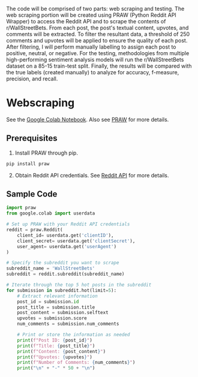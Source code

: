 The code will be comprised of two parts: web scraping and testing. The web scraping portion will be created using PRAW (Python Reddit API Wrapper) to access the Reddit API and to scrape the contents of r/WallStreetBets. From each post, the post's textual content, upvotes, and comments will be extracted. To filter the resultant data, a threshold of 250 comments and upvotes will be applied to ensure the quality of each post. After filtering, I will perform manually labelling to assign each post to positive, neutral, or negative. For the testing, methodologies from multiple high-performing sentiment analysis models will run the r/WallStreetBets dataset on a 85-15 train-test split. Finally, the results will be compared with the true labels (created manually) to analyze for accuracy, f-measure, precision, and recall.

# Webscraping

See the [Google Colab Notebook](https://github.com/Rising-Stars-by-Sunshine/Stats_201_AlbertLi/blob/main/data/STATS_201_ajl128_data_query.ipynb). Also see [PRAW](https://praw.readthedocs.io/en/stable/) for more details.

## Prerequisites

1. Install PRAW through pip.
```python
pip install praw
```
2. Obtain Reddit API credentials. See [Reddit API](https://www.reddit.com/dev/api/) for more details.

## Sample Code

```python
import praw
from google.colab import userdata

# Set up PRAW with your Reddit API credentials
reddit = praw.Reddit(
    client_id= userdata.get('clientID'),
    client_secret= userdata.get('clientSecret'),
    user_agent= userdata.get('userAgent')
)

# Specify the subreddit you want to scrape
subreddit_name = 'WallStreetBets'
subreddit = reddit.subreddit(subreddit_name)

# Iterate through the top 5 hot posts in the subreddit
for submission in subreddit.hot(limit=5):
    # Extract relevant information
    post_id = submission.id
    post_title = submission.title
    post_content = submission.selftext
    upvotes = submission.score
    num_comments = submission.num_comments

    # Print or store the information as needed
    print(f"Post ID: {post_id}")
    print(f"Title: {post_title}")
    print(f"Content: {post_content}")
    print(f"Upvotes: {upvotes}")
    print(f"Number of Comments: {num_comments}")
    print("\n" + "-" * 50 + "\n")
```
